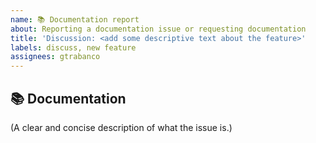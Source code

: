 ```yaml
---
name: 📚 Documentation report
about: Reporting a documentation issue or requesting documentation
title: 'Discussion: <add some descriptive text about the feature>'
labels: discuss, new feature
assignees: gtrabanco
---
```


## 📚 Documentation

(A clear and concise description of what the issue is.)
